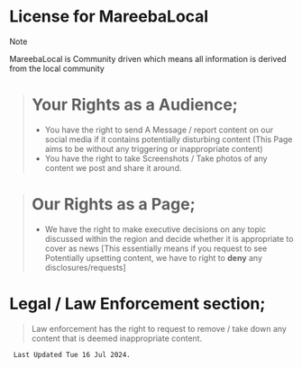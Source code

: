 # License for MareebaLocal

> [!NOTE]
> MareebaLocal is Community driven which means all information is derived from the local community

> # Your Rights as a Audience;
> - You have the right to send A Message / report content on our social media if it contains potentially disturbing content (This Page aims to be without any triggering or inappropriate content)
> - You have the right to take Screenshots / Take photos of any content we post and share it around.

>
> # Our Rights as a Page;
> - We have the right to make executive decisions on any topic discussed within the region and decide whether it is appropriate to cover as news
> [This essentially means if you request to see Potentially upsetting content, we have to right to **deny** any disclosures/requests]

# Legal / Law Enforcement section;
> Law enforcement has the right to request to remove / take down any content that is deemed inappropriate content.

``` Last Updated Tue 16 Jul 2024.```
